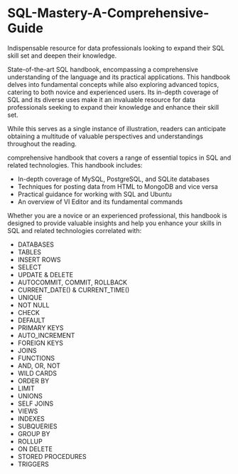 # SQL-Mastery-A-Comprehensive-Guide
Indispensable resource for data professionals looking to expand their SQL skill set and deepen their knowledge.

State-of-the-art SQL handbook, encompassing a comprehensive understanding of the language and its practical applications. This handbook delves into fundamental concepts while also exploring advanced topics, catering to both novice and experienced users. Its in-depth coverage of SQL and its diverse uses make it an invaluable resource for data professionals seeking to expand their knowledge and enhance their skill set.

While this serves as a single instance of illustration, readers can anticipate obtaining a multitude of valuable perspectives and understandings throughout the reading.

comprehensive handbook that covers a range of essential topics in SQL and related technologies. This handbook includes:

* In-depth coverage of MySQL, PostgreSQL, and SQLite databases
* Techniques for posting data from HTML to MongoDB and vice versa
* Practical guidance for working with SQL and Ubuntu
* An overview of VI Editor and its fundamental commands

Whether you are a novice or an experienced professional, this handbook is designed to provide valuable insights and help you enhance your skills in SQL and related technologies correlated with:

- DATABASES
- TABLES
- INSERT ROWS
- SELECT
- UPDATE & DELETE
- AUTOCOMMIT, COMMIT, ROLLBACK
- CURRENT_DATE() & CURRENT_TIME()
- UNIQUE
- NOT NULL
- CHECK
- DEFAULT
- PRIMARY KEYS
- AUTO_INCREMENT
- FOREIGN KEYS
- JOINS
- FUNCTIONS
- AND, OR, NOT
- WILD CARDS
- ORDER BY
- LIMIT
- UNIONS
- SELF JOINS
- VIEWS
- INDEXES
- SUBQUERIES
- GROUP BY
- ROLLUP
- ON DELETE
- STORED PROCEDURES
- TRIGGERS
